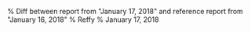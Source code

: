 % Diff between report from "January 17, 2018" and reference report from "January 16, 2018"
% Reffy
% January 17, 2018

